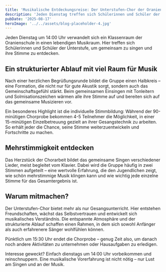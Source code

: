 ```yaml
---
title: 'Musikalische Entdeckungsreise: Der Unterstufen-Chor der Oranienschule'
description: 'Jeden Dienstag treffen sich Schülerinnen und Schüler der Unterstufe zum gemeinsamen Singen, individueller Stimmbildung und mehrstimmiger Chorarbeit'
pubDate: '2025-08-17'
heroImage: '../../assets/blog-placeholder-4.jpg'
---
```

Jeden Dienstag um 14:00 Uhr verwandelt sich ein Klassenraum der Oranienschule in einen lebendigen Musikraum. Hier treffen sich Schülerinnen und Schüler der Unterstufe, um gemeinsam zu singen und ihre Stimme zu entdecken.

## Ein strukturierter Ablauf mit viel Raum für Musik

Nach einer herzlichen Begrüßungsrunde bildet die Gruppe einen Halbkreis – eine Formation, die nicht nur für gute Akustik sorgt, sondern auch das Gemeinschaftsgefühl stärkt. Beim gemeinsamen Einsingen mit Tonleitern und Solmisationszeichen wärmen alle ihre Stimme auf und bereiten sich auf das gemeinsame Musizieren vor.

Ein besonderes Highlight ist die individuelle Stimmbildung: Während der 90-minütigen Chorprobe bekommen 4-5 Teilnehmer die Möglichkeit, in einer 15-minütigen Einzelbetreuung gezielt an ihrer Gesangstechnik zu arbeiten. So erhält jeder die Chance, seine Stimme weiterzuentwickeln und Fortschritte zu machen.

## Mehrstimmigkeit entdecken

Das Herzstück der Chorarbeit bildet das gemeinsame Singen verschiedener Lieder, meist begleitet vom Klavier. Dabei wird die Gruppe häufig in zwei Stimmen aufgeteilt – eine wertvolle Erfahrung, die den Jugendlichen zeigt, wie schön mehrstimmige Musik klingen kann und wie wichtig jede einzelne Stimme für das Gesamtergebnis ist.

## Warum mitmachen?

Der Unterstufen-Chor bietet mehr als nur Gesangsunterricht. Hier entstehen Freundschaften, wächst das Selbstvertrauen und entwickelt sich musikalisches Verständnis. Die entspannte Atmosphäre und der strukturierte Ablauf schaffen einen Rahmen, in dem sich sowohl Anfänger als auch erfahrenere Sänger wohlfühlen können.

Pünktlich um 15:30 Uhr endet die Chorprobe – genug Zeit also, um danach noch andere Aktivitäten zu unternehmen oder Hausaufgaben zu erledigen.

Interesse geweckt? Einfach dienstags um 14:00 Uhr vorbeikommen und reinschnuppern. Eine musikalische Vorerfahrung ist nicht nötig – nur Lust am Singen und an der Musik.